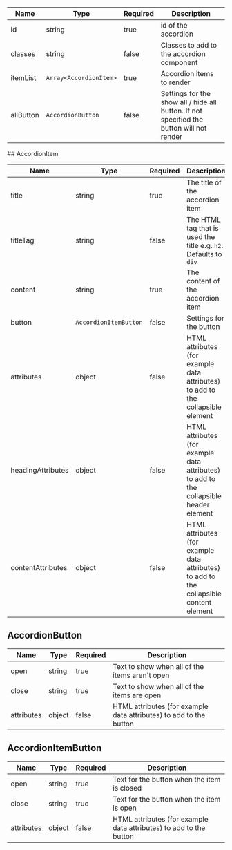 | Name      | Type                   | Required | Description                                                                              |
| --------- | ---------------------- | -------- | ---------------------------------------------------------------------------------------- |
| id        | string                 | true     | id of the accordion                                                                      |
| classes   | string                 | false    | Classes to add to the accordion component                                                |
| itemList  | `Array<AccordionItem>` | true     | Accordion items to render                                                                |
| allButton | `AccordionButton`      | false    | Settings for the show all / hide all button. If not specified the button will not render |

## AccordionItem

| Name              | Type                  | Required | Description                                                                             |
| ----------------- | --------------------- | -------- | --------------------------------------------------------------------------------------- |
| title             | string                | true     | The title of the accordion item                                                         |
| titleTag          | string                | false    | The HTML tag that is used the title e.g. `h2`. Defaults to `div`                        |
| content           | string                | true     | The content of the accordion item                                                       |
| button            | `AccordionItemButton` | false    | Settings for the button                                                                 |
| attributes        | object                | false    | HTML attributes (for example data attributes) to add to the collapsible element         |
| headingAttributes | object                | false    | HTML attributes (for example data attributes) to add to the collapsible header element  |
| contentAttributes | object                | false    | HTML attributes (for example data attributes) to add to the collapsible content element |

## AccordionButton

| Name       | Type   | Required | Description                                                        |
| ---------- | ------ | -------- | ------------------------------------------------------------------ |
| open       | string | true     | Text to show when all of the items aren't open                     |
| close      | string | true     | Text to show when all of the items are open                        |
| attributes | object | false    | HTML attributes (for example data attributes) to add to the button |

## AccordionItemButton

| Name       | Type   | Required | Description                                                        |
| ---------- | ------ | -------- | ------------------------------------------------------------------ |
| open       | string | true     | Text for the button when the item is closed                        |
| close      | string | true     | Text for the button when the item is open                          |
| attributes | object | false    | HTML attributes (for example data attributes) to add to the button |

